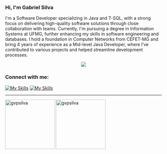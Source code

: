 ### Hi, I'm Gabriel Silva
I'm a Software Developer specializing in Java and T-SQL, with a strong focus on delivering high-quality software solutions through close collaboration with teams. Currently, I'm pursuing a degree in Information Systems at UFMG, further enhancing my skills in software engineering and databases. I hold a foundation in Computer Networks from CEFET-MG and bring 4 years of experience as a Mid-level Java Developer, where I’ve contributed to various projects and helped streamline development processes.


<p  align="center">
<a  href="https://skillicons.dev"><img  src="https://skillicons.dev/icons?i=java,js,html,css,c,cpp,arduino,vscode,grafana,git,github" /></a>
</p>
<h3> Connect with me: </h3>
<p></p>


[![My Skills](https://skillicons.dev/icons?i=linkedin)](https://www.linkedin.com/in/gvpsilva/)
[![My Skills](https://skillicons.dev/icons?i=gmail)](mailto:gvpsilvaa@gmail.com)


<hr>
<img  align="left"  height="160px"  src="https://github-readme-stats.vercel.app/api?username=gvpsilva&show_icons=true&theme=dracula"  alt="gvpsilva" />
<img  align="left"  height="160px"  src="https://github-readme-stats.vercel.app/api/top-langs?username=gvpsilva&show_icons=true&theme=dracula&locale=en&layout=compact"  alt="gvpsilva" />
</hr>
